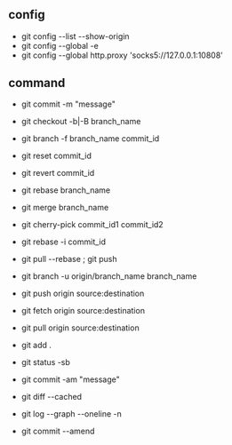#

## config

- git config --list --show-origin
- git config --global -e
- git config --global http.proxy 'socks5://127.0.0.1:10808'

## command

- git commit -m "message"
- git checkout -b|-B branch_name
- git branch -f branch_name commit_id
- git reset commit_id
- git revert commit_id
- git rebase branch_name
- git merge branch_name
- git cherry-pick commit_id1 commit_id2
- git rebase -i commit_id
- git pull --rebase ; git push
- git branch -u origin/branch_name branch_name
- git push origin source:destination
- git fetch origin source:destination
- git pull origin source:destination
  
- git add .
- git status -sb
- git commit -am "message"
- git diff --cached
- git log --graph --oneline -n
- git commit --amend
